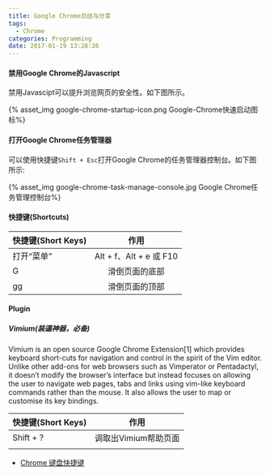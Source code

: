 ```yaml
---
title: Google Chrome总结与分享
tags:
  - Chrome
categories: Programming
date: 2017-01-19 13:28:26
---
```



#### 禁用Google Chrome的Javascript

禁用Javascipt可以提升浏览网页的安全性。如下图所示。

{% asset_img google-chrome-startup-icon.png Google-Chrome快速启动图标%}

<!-- more -->

#### 打开Google Chrome任务管理器


可以使用快捷键<code>Shift + Esc</code>打开Google Chrome的任务管理器控制台。如下图所示:


{% asset_img google-chrome-task-manage-console.jpg Google Chrome任务管理控制台%}

#### 快捷键(Shortcuts)

| 快捷键(Short Keys)  | 作用  |
| ----------------- |:-------------:|
| 打开“菜单” | Alt + f、Alt + e 或 F10  |
| G | 滑倒页面的底部 |
| gg | 滑倒页面的顶部 |


#### Plugin


##### Vimium(装逼神器，必备)

Vimium is an open source Google Chrome Extension[1] which provides keyboard short-cuts for navigation and control in the spirit of the Vim editor. Unlike other add-ons for web browsers such as Vimperator or Pentadactyl, it doesn’t modify the browser’s interface but instead focuses on allowing the user to navigate web pages, tabs and links using vim-like keyboard commands rather than the mouse. It also allows the user to map or customise its key bindings.

| 快捷键(Short Keys)  | 作用  |
| ----------------- |:-------------:|
| Shift + ? | 调取出Vimium帮助页面  |
|||

* [Chrome 键盘快捷键](https://support.google.com/chrome/answer/157179?hl=zh-Hans)
